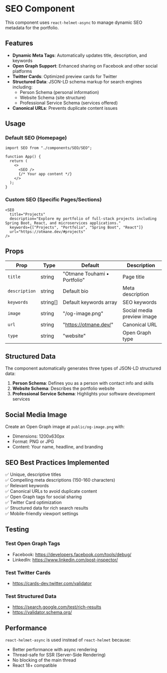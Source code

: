 # SEO Component

This component uses `react-helmet-async` to manage dynamic SEO metadata for the portfolio.

## Features

- **Dynamic Meta Tags**: Automatically updates title, description, and keywords
- **Open Graph Support**: Enhanced sharing on Facebook and other social platforms
- **Twitter Cards**: Optimized preview cards for Twitter
- **Structured Data**: JSON-LD schema markup for search engines including:
  - Person Schema (personal information)
  - Website Schema (site structure)
  - Professional Service Schema (services offered)
- **Canonical URLs**: Prevents duplicate content issues

## Usage

### Default SEO (Homepage)

```tsx
import SEO from "./components/SEO/SEO";

function App() {
  return (
    <>
      <SEO />
      {/* Your app content */}
    </>
  );
}
```

### Custom SEO (Specific Pages/Sections)

```tsx
<SEO
  title="Projects"
  description="Explore my portfolio of full-stack projects including Spring Boot, React, and microservices applications."
  keywords={["Projects", "Portfolio", "Spring Boot", "React"]}
  url="https://otmane.dev/#projects"
/>
```

## Props

| Prop          | Type     | Default                      | Description                |
| ------------- | -------- | ---------------------------- | -------------------------- |
| `title`       | string   | "Otmane Touhami • Portfolio" | Page title                 |
| `description` | string   | Default bio                  | Meta description           |
| `keywords`    | string[] | Default keywords array       | SEO keywords               |
| `image`       | string   | "/og-image.png"              | Social media preview image |
| `url`         | string   | "https://otmane.dev/"        | Canonical URL              |
| `type`        | string   | "website"                    | Open Graph type            |

## Structured Data

The component automatically generates three types of JSON-LD structured data:

1. **Person Schema**: Defines you as a person with contact info and skills
2. **Website Schema**: Describes the portfolio website
3. **Professional Service Schema**: Highlights your software development services

## Social Media Image

Create an Open Graph image at `public/og-image.png` with:

- Dimensions: 1200x630px
- Format: PNG or JPG
- Content: Your name, headline, and branding

## SEO Best Practices Implemented

✅ Unique, descriptive titles  
✅ Compelling meta descriptions (150-160 characters)  
✅ Relevant keywords  
✅ Canonical URLs to avoid duplicate content  
✅ Open Graph tags for social sharing  
✅ Twitter Card optimization  
✅ Structured data for rich search results  
✅ Mobile-friendly viewport settings

## Testing

### Test Open Graph Tags

- Facebook: https://developers.facebook.com/tools/debug/
- LinkedIn: https://www.linkedin.com/post-inspector/

### Test Twitter Cards

- https://cards-dev.twitter.com/validator

### Test Structured Data

- https://search.google.com/test/rich-results
- https://validator.schema.org/

## Performance

`react-helmet-async` is used instead of `react-helmet` because:

- Better performance with async rendering
- Thread-safe for SSR (Server-Side Rendering)
- No blocking of the main thread
- React 18+ compatible
